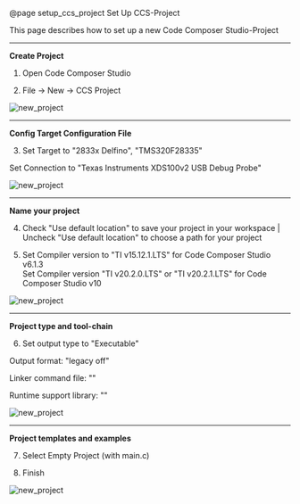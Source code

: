 @page setup_ccs_project Set Up CCS-Project

This page describes how to set up a new Code Composer Studio-Project

___

**Create Project**

1) Open Code Composer Studio 

2) File -> New -> CCS Project

![new_project](../doc_pages/getting_started/img/new_project.png)  

---

**Config Target Configuration File**

3) Set Target to "2833x Delfino", "TMS320F28335"

Set Connection to "Texas Instruments XDS100v2 USB Debug Probe"

![new_project](../doc_pages/getting_started/img/set_target.png)  

---

**Name your project**

4) Check "Use default location" to save your project in your workspace | Uncheck "Use default location" to choose a path for your project

5)  Set Compiler version to "TI v15.12.1.LTS" for Code Composer Studio v6.1.3  
Set Compiler version "TI v20.2.0.LTS" or "TI v20.2.1.LTS" for Code Composer Studio v10

![new_project](../doc_pages/getting_started/img/set_compiler_version.png)  

---

**Project type and tool-chain**

6) Set output type to "Executable"

Output format: "legacy off"

Linker command file: "<automatic>"

Runtime support library: "<automatic>"

![new_project](../doc_pages/getting_started/img/project_type.png)

---

**Project templates and examples**

7) Select Empty Project (with main.c)

8) Finish

![new_project](../doc_pages/getting_started/img/empty_project.png)

